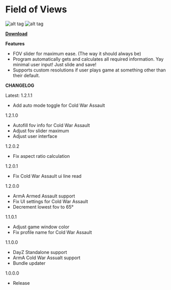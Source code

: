 # Field of Views

![alt tag](http://i.imgur.com/TiOgsy3.png)  ![alt tag](http://i.imgur.com/w4VoVVI.png)


[**Download**](https://github.com/rex706/ArmA-FOV-Changer/releases/download/v1.2.1.1/FieldofViews_1.2.1.1.zip)

**Features**

* FOV slider for maximum ease. (The way it should always be)
* Program automatically gets and calculates all required information. Yay minimal user input! Just slide and save!
* Supports custom resolutions if user plays game at something other than their default.


**CHANGELOG**

Latest: 1.2.1.1

* Add auto mode toggle for Cold War Assault

1.2.1.0

* Autofill fov info for Cold War Assault
* Adjust fov slider maximum
* Adjust user interface

1.2.0.2

* Fix aspect ratio calculation

1.2.0.1

* Fix Cold War Assault ui line read

1.2.0.0

* ArmA Armed Assault support
* Fix UI settings for Cold War Assault
* Decrement lowest fov to 65°

1.1.0.1

* Adjust game window color
* Fix profile name for Cold War Assault

1.1.0.0

* DayZ Standalone support
* ArmA Cold War Assualt support
* Bundle updater

1.0.0.0

* Release
